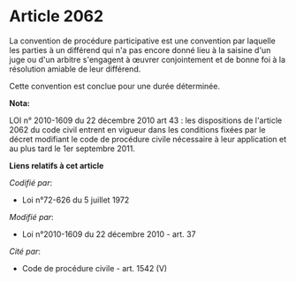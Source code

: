 # Article 2062

La convention de procédure participative est une convention par laquelle les parties à un différend qui n'a pas encore donné
lieu à la saisine d'un juge ou d'un arbitre s'engagent à œuvrer conjointement et de bonne foi à la résolution amiable de leur
différend.

Cette convention est conclue pour une durée déterminée.

**Nota:**

LOI n° 2010-1609 du 22 décembre 2010 art 43 : les dispositions de l'article 2062 du code civil entrent en vigueur dans les
conditions fixées par le décret modifiant le code de procédure civile nécessaire à leur application et au plus tard le 1er
septembre 2011.

**Liens relatifs à cet article**

_Codifié par_:

  - Loi n°72-626 du 5 juillet 1972

_Modifié par_:

  - Loi n°2010-1609 du 22 décembre 2010 - art. 37

_Cité par_:

  - Code de procédure civile - art. 1542 (V)
